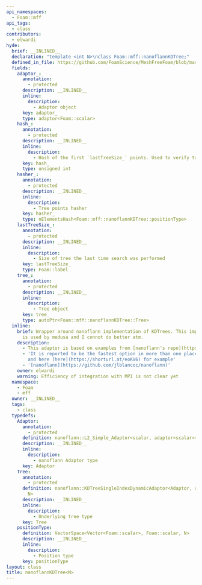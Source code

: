 ```yaml
---
api_namespaces:
  - Foam::mff
api_tags:
  - class
contributors:
  - elwardi
hyde:
  brief: __INLINED__
  declaration: "template <int N>\nclass Foam::mff::nanoflannKDTree;"
  defined_in_file: https://github.com/FoamScience/MeshFreeFoam/blob/master/src/meshfree/kdTrees/nanoflannKDTree/nanoflannKDTree.H
  fields:
    adaptor_:
      annotation:
        - protected
      description: __INLINED__
      inline:
        description:
          - Adaptor object
      key: adaptor_
      type: adaptor<Foam::scalar>
    hash_:
      annotation:
        - protected
      description: __INLINED__
      inline:
        description:
          - Hash of the first `lastTreeSize_` points. Used to verify tree integrity
      key: hash_
      type: unsigned int
    hasher_:
      annotation:
        - protected
      description: __INLINED__
      inline:
        description:
          - Tree points hasher
      key: hasher_
      type: nElementsHash<Foam::mff::nanoflannKDTree::positionType>
    lastTreeSize_:
      annotation:
        - protected
      description: __INLINED__
      inline:
        description:
          - Size of tree the last time search was performed
      key: lastTreeSize_
      type: Foam::label
    tree_:
      annotation:
        - protected
      description: __INLINED__
      inline:
        description:
          - Tree object
      key: tree_
      type: autoPtr<Foam::mff::nanoflannKDTree::Tree>
  inline:
    brief: Wrapper around nanoflann implementation of KDTrees. This implementation
      is used by medusa and I connot do better atm.
    description:
      - This adaptor is based on examples from [nanoflann's repo](https://shorturl.at/eB134)
      - 'It is reported to be the fastest option in more than one place: [here](https://shorturl.at/jouBT),
        and here [here](https://shorturl.at/eoKV6) for example'
      - '[nanoflann](https://github.com/jlblancoc/nanoflann)'
    owner: elwardi
    warning: Efficiency of integration with MPI is not clear yet
  namespace:
    - Foam
    - mff
  owner: __INLINED__
  tags:
    - class
  typedefs:
    Adaptor:
      annotation:
        - protected
      definition: nanoflann::L2_Simple_Adaptor<scalar, adaptor<scalar>>
      description: __INLINED__
      inline:
        description:
          - nanoflann Adaptor type
      key: Adaptor
    Tree:
      annotation:
        - protected
      definition: nanoflann::KDTreeSingleIndexDynamicAdaptor<Adaptor, adaptor<scalar>,
        N>
      description: __INLINED__
      inline:
        description:
          - Underlying tree type
      key: Tree
    positionType:
      definition: VectorSpace<Vector<Foam::scalar>, Foam::scalar, N>
      description: __INLINED__
      inline:
        description:
          - Position type
      key: positionType
layout: class
title: nanoflannKDTree<N>
---
```

